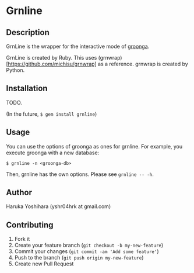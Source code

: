 # Grnline

## Description

GrnLine is the wrapper for the interactive mode of [groonga](http://groonga.org/).

GrnLine is created by Ruby.
This uses (grnwrap)[https://github.com/michisu/grnwrap] as a
reference. grnwrap is created by Python.

## Installation

TODO.

(In the future, ```$ gem install grnline```)

## Usage

You can use the options of groonga as ones for grnline. For example,
you execute groonga with a new database:

    $ grnline -n <groonga-db>

Then, grnline has the own options. Please see ```grnline -- -h```.

## Author

Haruka Yoshihara (yshr04hrk at gmail.com)

## Contributing

1. Fork it
2. Create your feature branch (`git checkout -b my-new-feature`)
3. Commit your changes (`git commit -am 'Add some feature'`)
4. Push to the branch (`git push origin my-new-feature`)
5. Create new Pull Request
